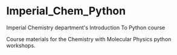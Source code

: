 Imperial_Chem_Python
====================

Imperial Chemistry department's Introduction To Python course

Course materials for the Chemistry with Molecular Physics python workshops.
